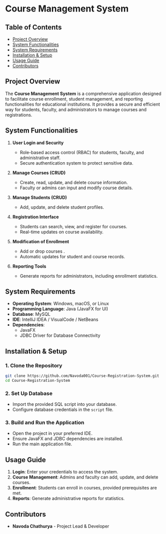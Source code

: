 # Course Management System

## Table of Contents
- [Project Overview](#project-overview)
- [System Functionalities](#system-functionalities)
- [System Requirements](#system-requirements)
- [Installation & Setup](#installation--setup)
- [Usage Guide](#usage-guide)
- [Contributors](#contributors)

## Project Overview
The **Course Management System** is a comprehensive application designed to facilitate course enrollment, student management, and reporting functionalities for educational institutions. It provides a secure and efficient way for students, faculty, and administrators to manage courses and registrations.

## System Functionalities
1. **User Login and Security**
   - Role-based access control (RBAC) for students, faculty, and administrative staff.
   - Secure authentication system to protect sensitive data.

2. **Manage Courses (CRUD)**
   - Create, read, update, and delete course information.
   - Faculty or admins can input and modify course details.

3. **Manage Students (CRUD)**
   - Add, update, and delete student profiles.

4. **Registration Interface**
   - Students can search, view, and register for courses.
   - Real-time updates on course availability.

5. **Modification of Enrollment**
   - Add or drop courses .
   - Automatic updates for student and course records.

6. **Reporting Tools**
   - Generate reports for administrators, including enrollment statistics.

## System Requirements
- **Operating System**: Windows, macOS, or Linux
- **Programming Language**: Java (JavaFX for UI)
- **Database**: MySQL
- **IDE**: IntelliJ IDEA / VisualCode / NetBeans
- **Dependencies**:
  - JavaFX
  - JDBC Driver for Database Connectivity

## Installation & Setup
### 1. Clone the Repository
```sh
git clone https://github.com/Navoda001/Course-Registration-System.git
cd Course-Registration-System
```
### 2. Set Up Database
- Import the provided SQL script into your database.
- Configure database credentials in the `script` file.

### 3. Build and Run the Application
- Open the project in your preferred IDE.
- Ensure JavaFX and JDBC dependencies are installed.
- Run the main application file.

## Usage Guide
1. **Login**: Enter your credentials to access the system.
2. **Course Management**: Admins and faculty can add, update, and delete courses.
3. **Enrollment**: Students can enroll in courses, provided prerequisites are met.
4. **Reports**: Generate administrative reports for statistics.

## Contributors
- **Navoda Chathurya** - Project Lead & Developer

